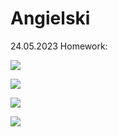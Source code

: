 # Angielski

24.05.2023 Homework:

![](/home/mrcn/.var/app/com.github.marktext.marktext/config/marktext/images/2023-05-23-22-54-21-image.png)

![](/home/mrcn/.var/app/com.github.marktext.marktext/config/marktext/images/2023-05-23-22-54-47-image.png)

![](/home/mrcn/.var/app/com.github.marktext.marktext/config/marktext/images/2023-05-23-22-55-03-image.png)

![](/home/mrcn/.var/app/com.github.marktext.marktext/config/marktext/images/2023-05-23-22-55-23-image.png)
